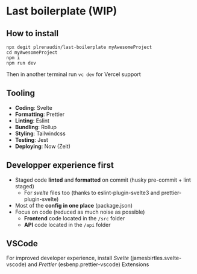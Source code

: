 # Last boilerplate (WIP)

## How to install

```
npx degit plrenaudin/last-boilerplate myAwesomeProject
cd myAwesomeProject
npm i
npm run dev
```

Then in another terminal run `vc dev` for Vercel support

## Tooling

- **Coding**: Svelte
- **Formatting**: Prettier
- **Linting**: Eslint
- **Bundling**: Rollup
- **Styling**: Tailwindcss
- **Testing**: Jest
- **Deploying**: Now (Zeit)

## Developper experience first

- Staged code **linted** and **formatted** on commit (husky pre-commit + lint staged)
  - For _svelte_ files too (thanks to eslint-plugin-svelte3 and prettier-plugin-svelte)
- Most of the **config in one place** (package.json)
- Focus on code (reduced as much noise as possible)
  - **Frontend** code located in the `/src` folder
  - **API** code located in the `/api` folder

## VSCode

For improved developer experience, install _Svelte_ (jamesbirtles.svelte-vscode) and _Prettier_ (esbenp.prettier-vscode) Extensions

